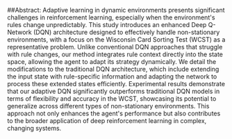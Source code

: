 ##Abstract:
Adaptive learning in dynamic environments presents significant challenges in reinforcement learning, especially when the environment's rules change unpredictably. This study introduces an enhanced Deep Q-Network (DQN) architecture designed to effectively handle non-stationary environments, with a focus on the Wisconsin Card Sorting Test (WCST) as a representative problem. Unlike conventional DQN approaches that struggle with rule changes, our method integrates rule context directly into the state space, allowing the agent to adapt its strategy dynamically. We detail the modifications to the traditional DQN architecture, which include extending the input state with rule-specific information and adapting the network to process these extended states efficiently. Experimental results demonstrate that our adaptive DQN significantly outperforms traditional DQN models in terms of flexibility and accuracy in the WCST, showcasing its potential to generalize across different types of non-stationary environments. This approach not only enhances the agent's performance but also contributes to the broader application of deep reinforcement learning in complex, changing systems.
